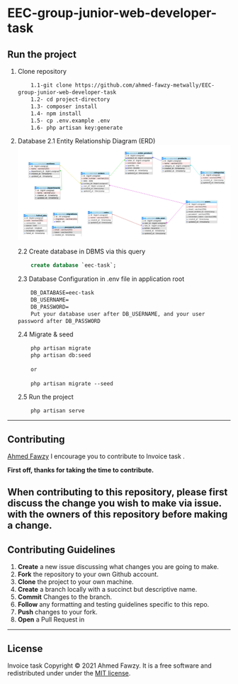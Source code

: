 # EEC-group-junior-web-developer-task

## Run the project
1. Clone repository

    ```
        1.1-git clone https://github.com/ahmed-fawzy-metwally/EEC-group-junior-web-developer-task
        1.2- cd project-directory 
        1.3- composer install
        1.4- npm install
        1.5- cp .env.example .env
        1.6- php artisan key:generate
    ```
2. Database 
    2.1 Entity Relationship Diagram (ERD)
    ![Figure 1-1](/ERD.png "Figure 1-1")

    2.2 Create database in DBMS via this query
    ``` sql
        create database `eec-task`;
    ```
    2.3 Database Configuration in .env file in application root
    ``` 
        DB_DATABASE=eec-task
        DB_USERNAME=
        DB_PASSWORD=
        Put your database user after DB_USERNAME, and your user password after DB_PASSWORD
    ```
    2.4 Migrate & seed
    ``` 
        php artisan migrate
        php artisan db:seed
        
        or
        
        php artisan migrate --seed
    ```
    2.5 Run the project
    ```
        php artisan serve
    ```


---
## Contributing

[Ahmed Fawzy](https://github.com/ahmed-fawzy-metwally)
I encourage you to contribute to Invoice task . 

**First off, thanks for taking the time to contribute.**

When contributing to this repository, please first discuss the change you wish to make via issue. 
with the owners of this repository before making a change.
---
## Contributing Guidelines

1. **Create** a new issue discussing what changes you are going to make.
2. **Fork** the repository to your own Github account.
3. **Clone** the project to your own machine.
4. **Create** a branch locally with a succinct but descriptive name.
5. **Commit** Changes to the branch.
6. **Follow** any formatting and testing guidelines specific to this repo.
7. **Push** changes to your fork.
8. **Open** a Pull Request in 
---
## License

 Invoice task Copyright © 2021 Ahmed Fawzy. It is a free software and redistributed under under the [MIT license](https://opensource.org/licenses/MIT).


